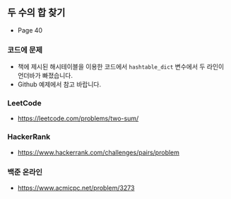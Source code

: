 ## 두 수의 합 찾기
- Page 40
### 코드에 문제
- 책에 제시된 해시테이블을 이용한 코드에서 ```hashtable_dict``` 변수에서 두 라인이 언더바가 빠졌습니다.
- Github 예제에서 참고 바랍니다.
### LeetCode
- https://leetcode.com/problems/two-sum/
### HackerRank
- https://www.hackerrank.com/challenges/pairs/problem
### 백준 온라인
- https://www.acmicpc.net/problem/3273